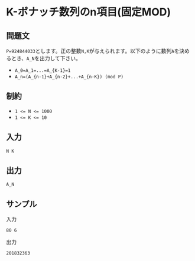 # K-ボナッチ数列のn項目(固定MOD)

## 問題文

`P=924844033`とします。正の整数`N,K`が与えられます。以下のように数列`A`を決めるとき、`A_N`を出力して下さい。  

- `A_0=A_1=...=A_{K-1}=1`
- `A_n=(A_{n-1}+A_{n-2}+...+A_{n-K}) (mod P)`

## 制約

- `1 <= N <= 1000`
- `1 <= K <= 10`

## 入力

```
N K
```

## 出力

```
A_N
```

## サンプル

入力
```
80 6
```

出力
```
201832363
```
